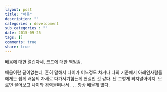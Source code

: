 ```yaml
---
layout: post
title: "배움"
description: ""
categories : development
sub_categories : ""
date: 2015-09-25
tags: []
comments: true
share: true
---
```


배움에 대한 열린자세, 코드에 대한 책임감.

배움이란 끝이없는데, 흔히 말해서 나이가 어느정도 차거나 나의 기준에서 아래인사람들에게는 쉽게 배움의 자세로 다가서기힘든게 현실인 것 같다.
난 그렇게 되지말아야지. 모르면 물어보고 나이와 경력을떠나서 . . . 항상 배울게 많다.

